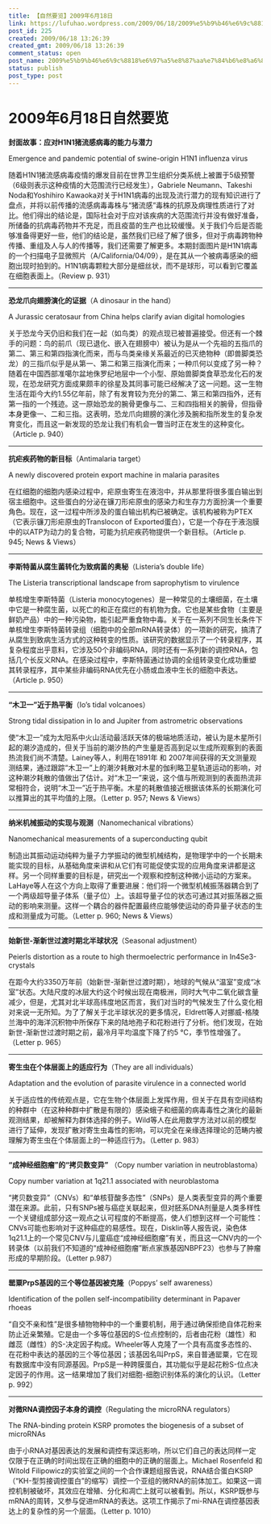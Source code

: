 ```yaml
---
title: 【自然要览】2009年6月18日
link: https://lufuhao.wordpress.com/2009/06/18/2009%e5%b9%b46%e6%9c%8818%e6%97%a5%e8%87%aa%e7%84%b6%e8%a6%81%e8%a7%88/
post_id: 225
created: 2009/06/18 13:26:39
created_gmt: 2009/06/18 13:26:39
comment_status: open
post_name: 2009%e5%b9%b46%e6%9c%8818%e6%97%a5%e8%87%aa%e7%84%b6%e8%a6%81%e8%a7%88
status: publish
post_type: post
---
```


# 2009年6月18日自然要览

> 

 

**封面故事：应对H1N1猪流感病毒的能力与潜力**

Emergence and pandemic potential of swine-origin H1N1 influenza virus

随着H1N1猪流感病毒疫情的爆发目前在世界卫生组织分类系统上被置于5级预警（6级则表示这种疫情的大范围流行已经发生），Gabriele Neumann、Takeshi Noda和Yoshihiro Kawaoka对关于H1N1病毒的出现及流行潜力的现有知识进行了盘点，并将以前传播的流感病毒毒株与“猪流感”毒株的抗原及病理性质进行了对比。他们得出的结论是，国际社会对于应对该疾病的大范围流行并没有做好准备，所储备的抗病毒药物并不充足，而且疫苗的生产也比较缓慢。关于我们今后是否能够准备得更好一些，他们的结论是，虽然我们已经了解了很多，但对于病毒跨物种传播、重组及人与人的传播等，我们还需要了解更多。本期封面图片是H1N1病毒的一个扫描电子显微照片（A/California/04/09），是在其从一个被病毒感染的细胞出现时拍到的。H1N1病毒颗粒大部分是细丝状，而不是球形，可以看到它覆盖在细胞表面上。（Review p. 931）

***

**恐龙爪向翅膀演化的证据**（A dinosaur in the hand）

A Jurassic ceratosaur from China helps clarify avian digital homologies

关于恐龙今天仍旧和我们在一起（如鸟类）的观点现已被普遍接受。但还有一个棘手的问题：鸟的前爪（现已退化、嵌入在翅膀中）被认为是从一个先祖的五指爪的第二、第三和第四指演化而来，而与鸟类亲缘关系最近的已灭绝物种（即兽脚类恐龙）的三指爪似乎是从第一、第二和第三指演化而来；一种爪何以变成了另一种？随着在中国西部准噶尔盆地侏罗纪地层中一个小型、原始兽脚类食草恐龙化石的发现，在恐龙研究方面成果颇丰的徐星及其同事可能已经解决了这一问题。这一生物生活在距今大约1.55亿年前，除了有发育较为充分的第二、第三和第四指外，还有第一指的一个残迹。这一原始恐龙的腕骨更像与二、三和四指相关的腕骨，但指骨本身更像一、二和三指。这表明，恐龙爪向翅膀的演化涉及腕和指所发生的复杂发育变化，而且这一新发现的恐龙让我们有机会一瞥当时正在发生的这种变化。（Article p. 940）

***

**抗疟疾药物的新目标**（Antimalaria target）

A newly discovered protein export machine in malaria parasites

在红细胞的细胞内感染过程中，疟原虫寄生在液泡中，并从那里将很多蛋白输出到宿主细胞中。这些蛋白的分泌在镰刀形疟原虫的感染力和生存力方面扮演一个重要角色。现在，这一过程中所涉及的蛋白输出机构已被确定。该机构被称为PTEX（它表示镰刀形疟原虫的Translocon of Exported蛋白），它是一个存在于液泡膜中的以ATP为动力的复合物，可能为抗疟疾药物提供一个新目标。（Article p. 945; News & Views）

***

**李斯特菌从腐生菌转化为致病菌的奥秘**（Listeria’s double life）

The Listeria transcriptional landscape from saprophytism to virulence

单核增生李斯特菌（Listeria monocytogenes）是一种常见的土壤细菌，在土壤中它是一种腐生菌，以死亡的和正在腐烂的有机物为食。它也是某些食物（主要是鲜奶产品）中的一种污染物，能引起严重食物中毒。关于在一系列不同生长条件下单核增生李斯特菌转录组（细胞中的全部mRNA转录体）的一项新的研究，搞清了从腐生到致病生活方式的这种转变的性质。该研究的数据显示了一个转录程序，其复杂程度出乎意料，它涉及50个非编码RNA，同时还有一系列新的调控RNA，包括几个长反义RNA。在感染过程中，李斯特菌通过协调的全组转录变化成功重塑其转录程序，其中某些非编码RNA优先在小肠或血液中生长的细胞中表达。（Article p. 950）

***

**“木卫一”近于热平衡**（Io’s tidal volcanoes）

Strong tidal dissipation in Io and Jupiter from astrometric observations

使“木卫一”成为太阳系中火山活动最活跃天体的极端地质活动，被认为是木星所引起的潮汐造成的，但关于当前的潮汐热的产生量是否高到足以生成所观察到的表面热流我们尚不清楚。Lainey等人，利用在1891年 和 2007年间获得的天文测量观测结果，通过跟踪“木卫一”上的潮汐耗散对木星的伽利略卫星轨道运动的影响，对这种潮汐耗散的值做出了估计。对“木卫一”来说，这个值与所观测到的表面热流非常相符合，说明“木卫一”近于热平衡。木星的耗散值接近根据该体系的长期演化可以推算出的其平均值的上限。（Letter p. 957; News & Views）

***

**纳米机械振动的实现与观测**（Nanomechanical vibrations）

Nanomechanical measurements of a superconducting qubit

制造出其振动运动纯粹为量子力学振动的微型机械结构，是物理学中的一个长期未能实现的目标，从基础角度来讲和从它们有可能促使实现的应用角度来讲都是这样。另一个同样重要的目标是，研究出一个观察和控制这种微小运动的方案来。LaHaye等人在这个方向上取得了重要进展：他们将一个微型机械振荡器耦合到了一个两级超导量子体系（量子位）上。该超导量子位的状态可通过其对振荡器之振动的影响来测量。这样一个耦合的器件配置最终应能够使运动的奇异量子状态的生成和测量成为可能。（Letter p. 960; News & Views）

***

**始新世-渐新世过渡时期北半球状况**（Seasonal adjustment）

Peierls distortion as a route to high thermoelectric performance in In4Se3-crystals

在距今大约3350万年前（始新世-渐新世过渡时期），地球的气候从“温室”变成“冰室”状态。大陆尺度的冰层大约这个时候出现在南极洲，同时大气中二氧化碳含量减少，但是，尤其对北半球高纬度地区而言，我们对当时的气候发生了什么变化相对来说一无所知。为了了解关于北半球状况的更多情况，Eldrett等人对挪威-格陵兰海中的海洋沉积物中所保存下来的陆地孢子和花粉进行了分析。他们发现，在始新世-渐新世过渡时期之前，最冷月平均温度下降了约5 °C，季节性增强了。（Letter p. 965）

***

**寄生虫在个体层面上的适应行为**（They are all individuals）

Adaptation and the evolution of parasite virulence in a connected world

关于适应性的传统观点是，它在生物个体层面上发挥作用，但关于在具有空间结构的种群中（在这种种群中扩散是有限的）感染蛾子和细菌的病毒毒性之演化的最新观测结果，却被解释为群体选择的例子。Wild等人在此用数学方法对以前的模型进行了延伸，发现扩散对寄生虫毒性的影响，可以完全在亲缘选择理论的范畴内被理解为寄生虫在个体层面上的一种适应行为。（Letter p. 983）

***

**“成神经细胞瘤”的“拷贝数变异”** （Copy number variation in neutroblastoma）

Copy number variation at 1q21.1 associated with neuroblastoma

“拷贝数变异”（CNVs）和“单核苷酸多态性”（SNPs）是人类表型变异的两个重要潜在来源。此前，只有SNPs被与癌症关联起来，但对胚系DNA剂量是人类多样性一个关键组成部分这一观点之认可程度的不断提高，使人们想到这样一个可能性：CNVs可能也影响对于这种癌症的易感性。现在，Disklin等人报告说，染色体1q21.1上的一个常见CNV与儿童癌症“成神经细胞瘤”有关，而且这一CNV内的一个转录体（以前我们不知道的“成神经细胞瘤”断点家族基因NBPF23）也参与了肿瘤形成的早期阶段。（Letter p.987）

***

**罂粟PrpS基因的三个等位基因被克隆**（Poppys’ self awareness）

Identification of the pollen self-incompatibility determinant in Papaver rhoeas

“自交不亲和性”是很多植物物种中的一个重要机制，用于通过确保拒绝自体花粉来防止近亲繁殖。它是由一个多等位基因的S-位点控制的，后者由花粉（雄性）和雌蕊（雌性）的S-决定因子构成。Wheeler等人克隆了一个具有高度多态性的、在花粉中表达的基因的三个等位基因；该基因名叫PrpS，来自普通罂粟，它在现有数据库中没有同源基因。PrpS是一种跨膜蛋白，其功能似乎是起花粉S-位点决定因子的作用。这一结果增加了我们对细胞-细胞识别体系的演化的认识。（Letter p. 992）

***

**对微RNA调控因子本身的调控**（Regulating the microRNA regulators）

The RNA-binding protein KSRP promotes the biogenesis of a subset of microRNAs

由于小RNA对基因表达的发展和调控有深远影响，所以它们自己的表达同样一定仅限于在正确的时间出现在正确的细胞中的正确的层面上。Michael Rosenfeld 和Witold Filipowicz的实验室之间的一个合作课题组报告说，RNA结合蛋白KSRP（“KH-型剪接调控蛋白”的缩写）调控一个亚组的微RNA的前体加工。如果这一调控机制被破坏，其效应在增殖、分化和凋亡上就可以被看到。所以，KSRP既参与mRNA的周转，又参与促进mRNA的表达。这项工作揭示了mi-RNA在调控基因表达上的复杂性的另一个层面。（Letter p. 1010）
